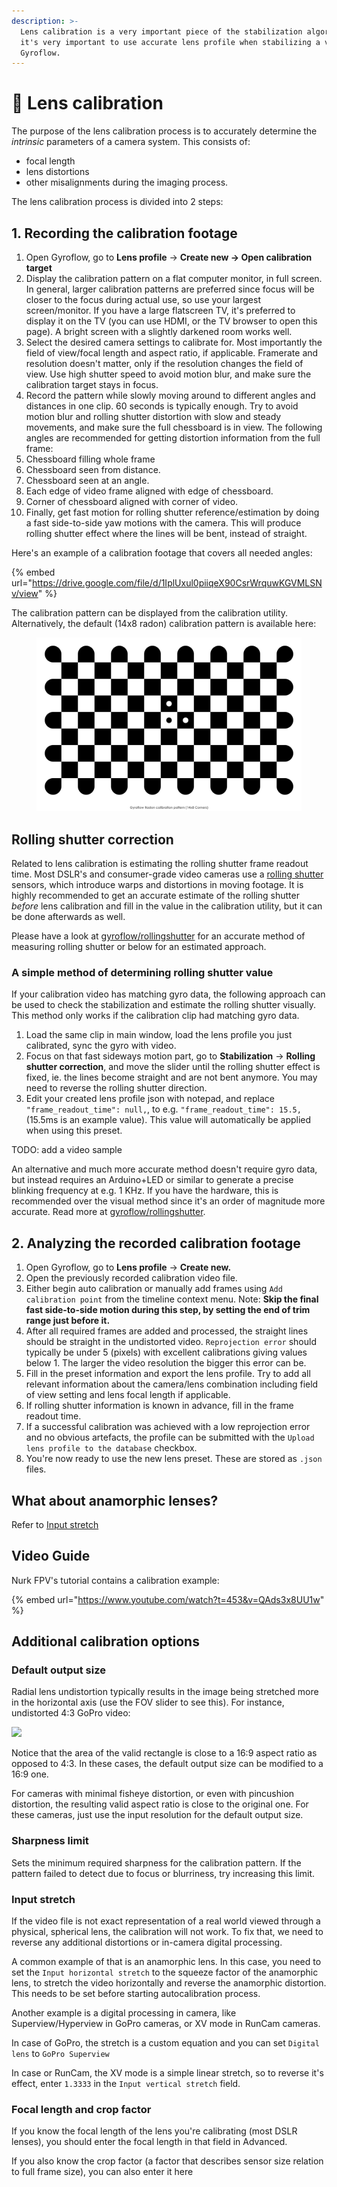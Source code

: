 ```yaml
---
description: >-
  Lens calibration is a very important piece of the stabilization algorithm and
  it's very important to use accurate lens profile when stabilizing a video in
  Gyroflow.
---
```


# 🏁 Lens calibration

The purpose of the lens calibration process is to accurately determine the _intrinsic_ parameters of a camera system. This consists of:

* focal length
* lens distortions
* other misalignments during the imaging process.

The lens calibration process is divided into 2 steps:

## 1. Recording the calibration footage

1. Open Gyroflow, go to **Lens profile** -> **Create new -> Open calibration target**
2. Display the calibration pattern on a flat computer monitor, in full screen. In general, larger calibration patterns are preferred since focus will be closer to the focus during actual use, so use your largest screen/monitor. If you have a large flatscreen TV, it's preferred to display it on the TV (you can use HDMI, or the TV browser to open this page). A bright screen with a slightly darkened room works well.
3. Select the desired camera settings to calibrate for. Most importantly the field of view/focal length and aspect ratio, if applicable. Framerate and resolution doesn't matter, only if the resolution changes the field of view. Use high shutter speed to avoid motion blur, and make sure the calibration target stays in focus.
4. Record the pattern while slowly moving around to different angles and distances in one clip. 60 seconds is typically enough. Try to avoid motion blur and rolling shutter distortion with slow and steady movements, and make sure the full chessboard is in view. The following angles are recommended for getting distortion information from the full frame:
5. Chessboard filling whole frame
6. Chessboard seen from distance.
7. Chessboard seen at an angle.
8. Each edge of video frame aligned with edge of chessboard.
9. Corner of chessboard aligned with corner of video.
10. Finally, get fast motion for rolling shutter reference/estimation by doing a fast side-to-side yaw motions with the camera. This will produce rolling shutter effect where the lines will be bent, instead of straight.

Here's an example of a calibration footage that covers all needed angles:&#x20;

{% embed url="https://drive.google.com/file/d/1IplUxul0piiqeX90CsrWrquwKGVMLSNv/view" %}

The calibration pattern can be displayed from the calibration utility. Alternatively, the default (14x8 radon) calibration pattern is available here:

<figure><img src="../.gitbook/assets/calibration_pattern_radon_14x8.png" alt=""><figcaption></figcaption></figure>

## Rolling shutter correction

Related to lens calibration is estimating the rolling shutter frame readout time. Most DSLR's and consumer-grade video cameras use a [rolling shutter](https://en.wikipedia.org/wiki/Rolling\_shutter) sensors, which introduce warps and distortions in moving footage. It is highly recommended to get an accurate estimate of the rolling shutter _before_ lens calibration and fill in the value in the calibration utility, but it can be done afterwards as well.&#x20;

Please have a look at [gyroflow/rollingshutter](https://github.com/gyroflow/rollingshutter) for an accurate method of measuring rolling shutter or below for an estimated approach.

### A simple method of determining rolling shutter value

If your calibration video has matching gyro data, the following approach can be used to check the stabilization and estimate the rolling shutter visually. This method only works if the calibration clip had matching gyro data.

1. Load the same clip in main window, load the lens profile you just calibrated, sync the gyro with video.
2. Focus on that fast sideways motion part, go to **Stabilization** -> **Rolling shutter correction**, and move the slider until the rolling shutter effect is fixed, ie. the lines become straight and are not bent anymore. You may need to reverse the rolling shutter direction.
3. Edit your created lens profile json with notepad, and replace `"frame_readout_time": null,`, to e.g. `"frame_readout_time": 15.5,` (15.5ms is an example value). This value will automatically be applied when using this preset.

TODO: add a video sample

An alternative and much more accurate method doesn't require gyro data, but instead requires an Arduino+LED or similar to generate a precise blinking frequency at e.g. 1 KHz. If you have the hardware, this is recommended over the visual method since it's an order of magnitude more accurate. Read more at [gyroflow/rollingshutter](https://github.com/gyroflow/rollingshutter).

## 2. Analyzing the recorded calibration footage

1. Open Gyroflow, go to **Lens profile** -> **Create new.**
2. Open the previously recorded calibration video file.
3. Either begin auto calibration or manually add frames using `Add calibration point` from the timeline context menu. Note: **Skip the final fast side-to-side motion during this step, by setting the end of trim range just before it.**
4. After all required frames are added and processed, the straight lines should be straight in the undistorted video. `Reprojection error` should typically be under 5 (pixels) with excellent calibrations giving values below 1. The larger the video resolution the bigger this error can be.
5. Fill in the preset information and export the lens profile. Try to add all relevant information about the camera/lens combination including field of view setting and lens focal length if applicable.
6. If rolling shutter information is known in advance, fill in the frame readout time.
7. If a successful calibration was achieved with a low reprojection error and no obvious artefacts, the profile can be submitted with the `Upload lens profile to the database` checkbox.
8. You're now ready to use the new lens preset. These are stored as `.json` files.

## What about anamorphic lenses? <a href="#video-guide" id="video-guide"></a>

Refer to [Input stretch](lens-calibration.md#input-stretch)

## Video Guide <a href="#video-guide" id="video-guide"></a>

Nurk FPV's tutorial contains a calibration example:

{% embed url="https://www.youtube.com/watch?t=453&v=QAds3x8UU1w" %}

## Additional calibration options <a href="#additional-calibration-options" id="additional-calibration-options"></a>

### Default output size <a href="#default-output-size" id="default-output-size"></a>

Radial lens undistortion typically results in the image being stretched more in the horizontal axis (use the FOV slider to see this). For instance, undistorted 4:3 GoPro video:

![](../.gitbook/assets/43\_aspect\_after\_destretching.png)

Notice that the area of the valid rectangle is close to a 16:9 aspect ratio as opposed to 4:3. In these cases, the default output size can be modified to a 16:9 one.

For cameras with minimal fisheye distortion, or even with pincushion distortion, the resulting valid aspect ratio is close to the original one. For these cameras, just use the input resolution for the default output size.

### Sharpness limit <a href="#sharpness-limit" id="sharpness-limit"></a>

Sets the minimum required sharpness for the calibration pattern. If the pattern failed to detect due to focus or blurriness, try increasing this limit.

### Input stretch

If the video file is not exact representation of a real world viewed through a physical, spherical lens, the calibration will not work. To fix that, we need to reverse any additional distortions or in-camera digital processing.

A common example of that is an anamorphic lens. In this case, you need to set the `Input horizontal stretch` to the squeeze factor of the anamorphic lens, to stretch the video horizontally and reverse the anamorphic distortion. This needs to be set before starting autocalibration process.

Another example is a digital processing in camera, like Superview/Hyperview in GoPro cameras, or XV mode in RunCam cameras.&#x20;

In case of GoPro, the stretch is a custom equation and you can set `Digital lens` to `GoPro Superview`&#x20;

In case or RunCam, the XV mode is a simple linear stretch, so to reverse it's effect, enter `1.3333` in the `Input vertical stretch` field.

### Focal length and crop factor

If you know the focal length of the lens you're calibrating (most DSLR lenses), you should enter the focal length in that field in Advanced.

If you also know the crop factor (a factor that describes sensor size relation to full frame size), you can also enter it here

